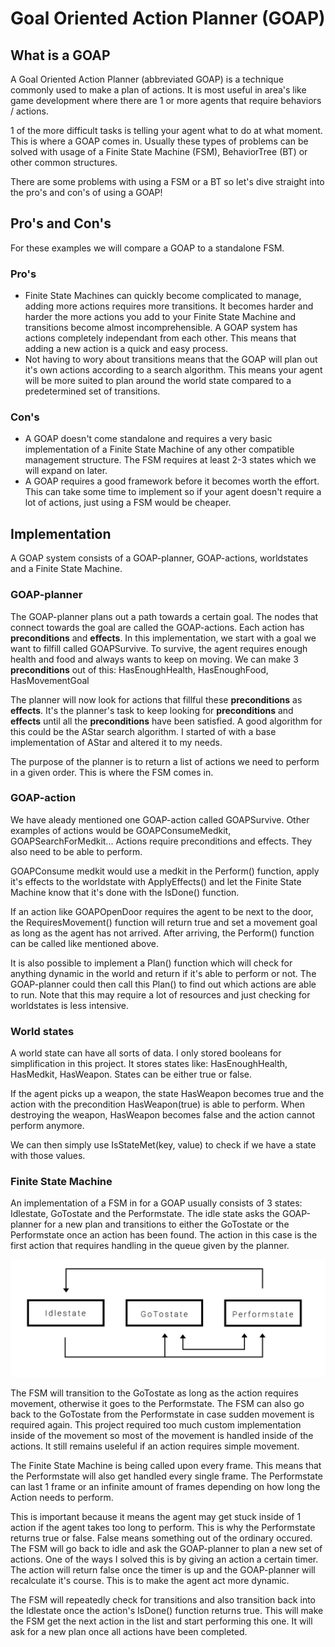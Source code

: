 # Goal Oriented Action Planner (GOAP)

## What is a GOAP

A Goal Oriented Action Planner (abbreviated GOAP) is a technique commonly used to make a plan of actions.
It is most useful in area's like game development where there are 1 or more agents that require behaviors / actions.

1 of the more difficult tasks is telling your agent what to do at what moment. This is where a GOAP comes in.
Usually these types of problems can be solved with usage of a Finite State Machine (FSM), BehaviorTree (BT) or other common structures.

There are some problems with using a FSM or a BT so let's dive straight into the pro's and con's of using a GOAP!

## Pro's and Con's

For these examples we will compare a GOAP to a standalone FSM.

### Pro's
* Finite State Machines can quickly become complicated to manage, adding more actions requires more transitions. It becomes harder and harder the more actions you add to your Finite State Machine and transitions become almost incomprehensible. A GOAP system has actions completely independant from each other. This means that adding a new action is a quick and easy process.
* Not having to wory about transitions means that the GOAP will plan out it's own actions according to a search algorithm. This means your agent will be more suited to plan around the world state compared to a predetermined set of transitions.

### Con's
* A GOAP doesn't come standalone and requires a very basic implementation of a Finite State Machine of any other compatible management structure. The FSM requires at least 2-3 states which we will expand on later.
* A GOAP requires a good framework before it becomes worth the effort. This can take some time to implement so if your agent doesn't require a lot of actions, just using a FSM would be cheaper.

## Implementation

A GOAP system consists of a GOAP-planner, GOAP-actions, worldstates and a Finite State Machine.

### GOAP-planner
The GOAP-planner plans out a path towards a certain goal. The nodes that connect towards the goal are called the GOAP-actions. Each action has **preconditions** and **effects**. In this implementation, we start with a goal we want to filfill called GOAPSurvive. To survive, the agent requires enough health and food and always wants to keep on moving. We can make 3 **preconditions** out of this: HasEnoughHealth, HasEnoughFood, HasMovementGoal

The planner will now look for actions that fillful these **preconditions** as **effects**. It's the planner's task to keep looking for **preconditions** and **effects** until all the **preconditions** have been satisfied. A good algorithm for this could be the AStar search algorithm. I started of with a base implementation of AStar and altered it to my needs.

The purpose of the planner is to return a list of actions we need to perform in a given order. This is where the FSM comes in.

### GOAP-action
We have aleady mentioned one GOAP-action called GOAPSurvive. Other examples of actions would be GOAPConsumeMedkit, GOAPSearchForMedkit...
Actions require preconditions and effects. They also need to be able to perform.

GOAPConsume medkit would use a medkit in the Perform() function, apply it's effects to the worldstate with ApplyEffects() and let the Finite State Machine know that it's done with the IsDone() function.

If an action like GOAPOpenDoor requires the agent to be next to the door, the RequiresMovement() function will return true and set a movement goal as long as the agent has not arrived. After arriving, the Perform() function can be called like mentioned above.

It is also possible to implement a Plan() function which will check for anything dynamic in the world and return if it's able to perform or not. The GOAP-planner could then call this Plan() to find out which actions are able to run. Note that this may require a lot of resources and just checking for worldstates is less intensive.

### World states
A world state can have all sorts of data. I only stored booleans for simplification in this project. It stores states like: HasEnoughHealth, HasMedkit, HasWeapon. States can be either true or false. 

If the agent picks up a weapon, the state HasWeapon becomes true and the action with the precondition HasWeapon(true) is able to perform. When destroying the weapon, HasWeapon becomes false and the action cannot perform anymore.

We can then simply use IsStateMet(key, value) to check if we have a state with those values.

### Finite State Machine
An implementation of a FSM in for a GOAP usually consists of 3 states: Idlestate, GoTostate and the Performstate.
The idle state asks the GOAP-planner for a new plan and transitions to either the GoTostate or the Performstate once an action has been found. The action in this case is the first action that requires handling in the queue given by the planner.

![Finite State Machine](https://raw.githubusercontent.com/daesig/ZombieAI_GameplayProgramming/master/FSM.png)

The FSM will transition to the GoTostate as long as the action requires movement, otherwise it goes to the Performstate. The FSM can also go back to the GoTostate from the Performstate in case sudden movement is required again. This project required too much custom implementation inside of the movement so most of the movement is handled inside of the actions. It still remains useleful if an action requires simple movement. 

The Finite State Machine is being called upon every frame. This means that the Performstate will also get handled every single frame. The Performstate can last 1 frame or an infinite amount of frames depending on how long the Action needs to perform.

This is important because it means the agent may get stuck inside of 1 action if the agent takes too long to perform. This is why the Performstate returns true or false. False means something out of the ordinary occured. The FSM will go back to idle and ask the GOAP-planner to plan a new set of actions. One of the ways I solved this is by giving an action a certain timer. The action will return false once the timer is up and the GOAP-planner will recalculate it's course. This is to make the agent act more dynamic. 

The FSM will repeatedly check for transitions and also transition back into the Idlestate once the action's IsDone() function returns true.
This will make the FSM get the next action in the list and start performing this one. It will ask for a new plan once all actions have been completed.

